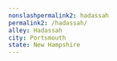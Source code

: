 ```yaml
---
﻿nonslashpermalink2: hadassah
permalink2: /hadassah/
alley: Hadassah
city: Portsmouth
state: New Hampshire
---
```

